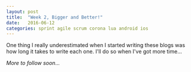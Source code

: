 ```yaml
---
layout: post
title:  "Week 2, Bigger and Better!"
date:   2016-06-12
categories: sprint agile scrum corona lua android ios
---
```

One thing I really underestimated when I started writing these blogs was how long it takes to write each one. I'll do so when I've got more time...

_More to follow soon..._
